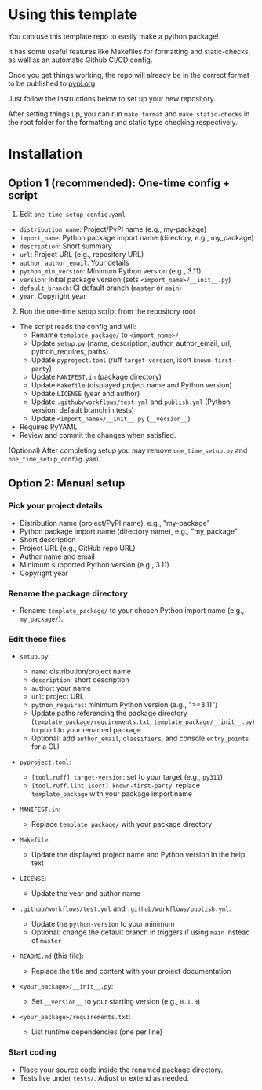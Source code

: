 # Using this template

You can use this template repo to easily make a python package!

It has some useful features like Makefiles for formatting and static-checks, as well as an automatic Github CI/CD config.

Once you get things working, the repo will already be in the correct format to be published to [pypi.org](https://pypi.org/).

Just follow the instructions below to set up your new repository.

After setting things up, you can run `make format` and `make static-checks` in the root folder for the formatting and static type checking respectively.

# Installation

## Option 1 (recommended): One-time config + script

1) Edit `one_time_setup_config.yaml`
- `distribution_name`: Project/PyPI name (e.g., my-package)
- `import_name`: Python package import name (directory, e.g., my_package)
- `description`: Short summary
- `url`: Project URL (e.g., repository URL)
- `author`, `author_email`: Your details
- `python_min_version`: Minimum Python version (e.g., 3.11)
- `version`: Initial package version (sets `<import_name>/__init__.py`)
- `default_branch`: CI default branch (`master` or `main`)
- `year`: Copyright year

2) Run the one-time setup script from the repository root
- The script reads the config and will:
  - Rename `template_package/` to `<import_name>/`
  - Update `setup.py` (name, description, author, author_email, url, python_requires, paths)
  - Update `pyproject.toml` (ruff `target-version`, isort `known-first-party`)
  - Update `MANIFEST.in` (package directory)
  - Update `Makefile` (displayed project name and Python version)
  - Update `LICENSE` (year and author)
  - Update `.github/workflows/test.yml` and `publish.yml` (Python version; default branch in tests)
  - Update `<import_name>/__init__.py` (`__version__`)
- Requires PyYAML.
- Review and commit the changes when satisfied.

(Optional) After completing setup you may remove `one_time_setup.py` and `one_time_setup_config.yaml`.

## Option 2: Manual setup

### Pick your project details
- Distribution name (project/PyPI name), e.g., "my-package"
- Python package import name (directory name), e.g., "my_package"
- Short description
- Project URL (e.g., GitHub repo URL)
- Author name and email
- Minimum supported Python version (e.g., 3.11)
- Copyright year

### Rename the package directory
- Rename `template_package/` to your chosen Python import name (e.g., `my_package/`).

### Edit these files
- `setup.py`:
  - `name`: distribution/project name
  - `description`: short description
  - `author`: your name
  - `url`: project URL
  - `python_requires`: minimum Python version (e.g., ">=3.11")
  - Update paths referencing the package directory (`template_package/requirements.txt`, `template_package/__init__.py`) to point to your renamed package
  - Optional: add `author_email`, `classifiers`, and console `entry_points` for a CLI

- `pyproject.toml`:
  - `[tool.ruff] target-version`: set to your target (e.g., `py311`)
  - `[tool.ruff.lint.isort] known-first-party`: replace `template_package` with your package import name

- `MANIFEST.in`:
  - Replace `template_package/` with your package directory

- `Makefile`:
  - Update the displayed project name and Python version in the help text

- `LICENSE`:
  - Update the year and author name

- `.github/workflows/test.yml` and `.github/workflows/publish.yml`:
  - Update the `python-version` to your minimum
  - Optional: change the default branch in triggers if using `main` instead of `master`

- `README.md` (this file):
  - Replace the title and content with your project documentation

- `<your_package>/__init__.py`:
  - Set `__version__` to your starting version (e.g., `0.1.0`)

- `<your_package>/requirements.txt`:
  - List runtime dependencies (one per line)

### Start coding
- Place your source code inside the renamed package directory.
- Tests live under `tests/`. Adjust or extend as needed.
